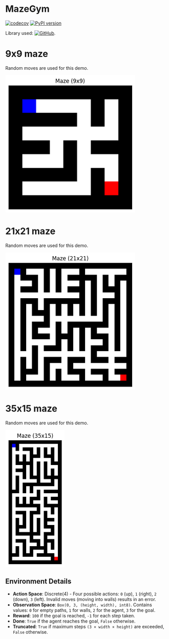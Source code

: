 # MazeGym

[![codecov](https://codecov.io/gh/EvalVis/MazeGym/branch/main/graph/badge.svg)](https://codecov.io/gh/EvalVis/MazeGym)
[![PyPI version](https://badge.fury.io/py/mazegym.svg)](https://pypi.org/project/mazegym/)

Library used: [![GitHub](https://img.shields.io/badge/GitHub-john-science/mazelib-black?style=flat&logo=github)](https://github.com/john-science/mazelib).

# 9x9 maze

Random moves are used for this demo.

![Maze9x9](images/maze_9_9.gif)

# 21x21 maze

Random moves are used for this demo.

![Maze21x21](images/maze_21_21.gif)

# 35x15 maze

Random moves are used for this demo.

![Maze35x15](images/maze_35_15.gif)

## Environment Details

- **Action Space**: Discrete(4) - Four possible actions: `0` (up), `1` (right), `2` (down), `3` (left). Invalid moves (moving into walls) results in an error.
- **Observation Space**: `Box(0, 3, (height, width), int8)`.
Contains values: `0` for empty paths, `1` for walls, `2` for the agent, `3` for the goal.
- **Reward**: `100` if the goal is reached, `-1` for each step taken.
- **Done**: `True` if the agent reaches the goal, `False` otherwise.
- **Truncated**: `True` if maximum steps `(3 × width × height)` are exceeded, `False` otherwise.